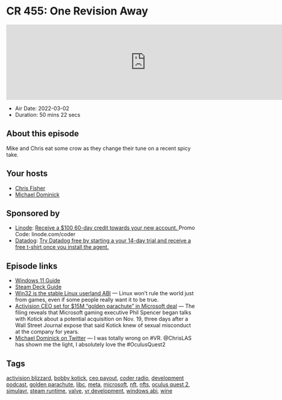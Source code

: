 # CR 455: One Revision Away

<iframe src="https://player.fireside.fm/v2/MLf2ZzhC+_LzeQKMq?theme=dark" width="740" height="200" frameborder="0" scrolling="no"></iframe>

* Air Date: 2022-03-02
* Duration: 50 mins 22 secs

## About this episode

Mike and Chris eat some crow as they change their tune on a recent spicy take.

## Your hosts
* [Chris Fisher](https://coder.show/hosts/chrislas)
* [Michael Dominick](https://coder.show/hosts/michael)

## Sponsored by

  * [Linode](https://linode.com/coder): [Receive a $100 60-day credit towards your new account. ](https://linode.com/coder) Promo Code: linode.com/coder
  * [Datadog](http://datadog.com/coderradio): [Try Datadog free by starting a your 14-day trial and receive a free t-shirt once you install the agent.](http://datadog.com/coderradio)



## Episode links

  * [Windows 11 Guide](https://github.com/mikeroyal/Windows-11-Guide#Creating-a-Local-Account-on-Windows-11-Home-and-Pro "Windows 11 Guide")
  * [Steam Deck Guide](https://github.com/mikeroyal/Steam-Deck-Guide "Steam Deck Guide")
  * [Win32 is the stable Linux userland ABI](https://sporks.space/2022/02/27/win32-is-the-stable-linux-userland-abi-and-the-consequences/ "Win32 is the stable Linux userland ABI") — Linux won’t rule the world just from games, even if some people really want it to be true. 
  * [Activision CEO set for $15M “golden parachute” in Microsoft deal](https://www.axios.com/activision-blizzard-microsoft-sec-filing-d0fdf84f-c402-4136-97d8-da8da039ad67.html "Activision CEO set for $15M “golden parachute” in Microsoft deal") — The filing reveals that Microsoft gaming executive Phil Spencer began talks with Kotick about a potential acquisition on Nov. 19, three days after a Wall Street Journal expose that said Kotick knew of sexual misconduct at the company for years.
  * [Michael Dominick on Twitter](https://twitter.com/dominucco/status/1496987126252163079 "Michael Dominick on Twitter") — I was totally wrong on #VR. @ChrisLAS has shown me the light, I absolutely love the #OculusQuest2



## Tags

[activision blizzard](https://coder.show/tags/activision%20blizzard), [bobby kotick](https://coder.show/tags/bobby%20kotick), [ceo payout](https://coder.show/tags/ceo%20payout), [coder radio](https://coder.show/tags/coder%20radio), [development podcast](https://coder.show/tags/development%20podcast), [golden parachute](https://coder.show/tags/golden%20parachute), [libc](https://coder.show/tags/libc), [meta](https://coder.show/tags/meta), [microsoft](https://coder.show/tags/microsoft), [nft](https://coder.show/tags/nft), [nfts](https://coder.show/tags/nfts), [oculus quest 2](https://coder.show/tags/oculus%20quest%202), [simulavr](https://coder.show/tags/simulavr), [steam runtime](https://coder.show/tags/steam%20runtime), [valve](https://coder.show/tags/valve), [vr development](https://coder.show/tags/vr%20development), [windows abi](https://coder.show/tags/windows%20abi), [wine](https://coder.show/tags/wine)